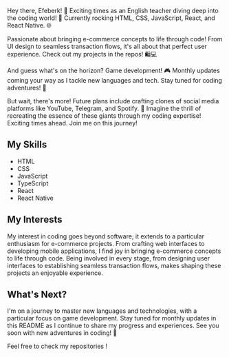 
Hey there, Efeberk! 👋 Exciting times as an English teacher diving deep into the coding world! 🚀 Currently rocking HTML, CSS, JavaScript, React, and React Native. 🌐

Passionate about bringing e-commerce concepts to life through code! From UI design to seamless transaction flows, it's all about that perfect user experience. Check out my projects in the repos! 🛍️💻

And guess what's on the horizon? Game development! 🎮 Monthly updates coming your way as I tackle new languages and tech. Stay tuned for coding adventures! 👋

But wait, there's more! Future plans include crafting clones of social media platforms like YouTube, Telegram, and Spotify. 🚀 Imagine the thrill of recreating the essence of these giants through my coding expertise! Exciting times ahead. Join me on this journey!

## My Skills

- HTML
- CSS
- JavaScript
- TypeScript
- React
- React Native
  

## My Interests
 
My interest in coding goes beyond software; it extends to a particular enthusiasm for e-commerce projects. From crafting web interfaces to developing mobile applications, I find joy in bringing e-commerce concepts to life through code. Being involved in every stage, from designing user interfaces to establishing seamless transaction flows, makes shaping these projects an enjoyable experience.
  

## What's Next?

I'm on a journey to master new languages and technologies, with a particular focus on game development. Stay tuned for monthly updates in this README as I continue to share my progress and experiences. See you soon with new adventures in coding! 👋

Feel free to check my repositories !
